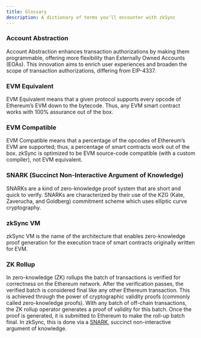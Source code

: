 ```yaml
---
title: Glossary
description: A dictionary of terms you'll encounter with zkSync
---
```


### Account Abstraction

Account Abstraction enhances transaction authorizations by making them programmable,
offering more flexibility than Externally Owned Accounts (EOAs).
This innovation aims to enrich user experiences and broaden the scope of transaction authorizations,
differing from EIP-4337.

### EVM Equivalent

EVM Equivalent means that a given protocol supports every opcode
of Ethereum’s EVM down to the bytecode.
Thus, any EVM smart contract works with 100% assurance out of the box.

### EVM Compatible

EVM Compatible means that a percentage of the opcodes of Ethereum’s EVM are supported;
thus, a percentage of smart contracts work out of the box.
zkSync is optimized to be EVM source-code compatible (with a custom compiler), not EVM equivalent.

### SNARK (Succinct Non-Interactive Argument of Knowledge)

SNARKs are a kind of zero-knowledge proof system that are short and quick to verify.
SNARKs are characterized by their use of the KZG (Kate, Zaverucha, and Goldberg) commitment scheme which uses elliptic curve cryptography.

### zkSync VM

zkSync VM is the name of the architecture that enables zero-knowledge proof generation
for the execution trace of smart contracts originally written for EVM.

### ZK Rollup

In zero-knowledge (ZK) rollups the batch of transactions is verified for correctness on the Ethereum network.
After the verification passes, the verified batch is considered final like any other Ethereum transaction.
This is achieved through the power of cryptographic validity proofs (commonly called zero-knowledge proofs).
With any batch of off-chain transactions, the ZK rollup operator generates a proof of validity for this batch.
Once the proof is generated, it is submitted to Ethereum to make the roll-up batch final.
In zkSync, this is done via a [SNARK](#snark-succinct-non-interactive-argument-of-knowledge), succinct non-interactive argument of knowledge.
